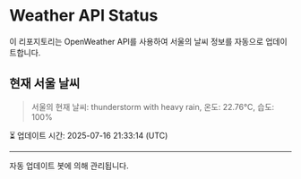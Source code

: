 
# Weather API Status

이 리포지토리는 OpenWeather API를 사용하여 서울의 날씨 정보를 자동으로 업데이트합니다.

## 현재 서울 날씨
> 서울의 현재 날씨: thunderstorm with heavy rain, 온도: 22.76°C, 습도: 100%

⏳ 업데이트 시간: 2025-07-16 21:33:14 (UTC)

---
자동 업데이트 봇에 의해 관리됩니다.

